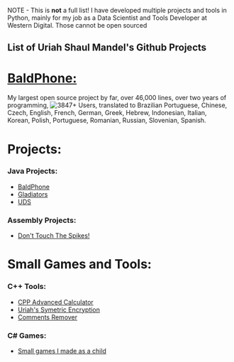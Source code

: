 NOTE - This is **not** a full list! I have developed multiple projects and tools in Python, mainly for my job as a Data Scientist and Tools Developer at Western Digital. Those cannot be open sourced
## List of Uriah Shaul Mandel's Github Projects

# [BaldPhone:](https://github.com/UriahShaulMandel/BaldPhone)
My largest open source project by far, over 46,000 lines, over two years of programming, ![3847+ Users](https://img.shields.io/endpoint?url=https%3A%2F%2Fbpbadge.000webhostapp.com%2Fget_badge.php), translated to Brazilian Portuguese, Chinese, Czech, English, French, German, Greek, Hebrew, Indonesian, Italian, Korean, Polish, Portuguese, Romanian, Russian, Slovenian, Spanish.

# Projects:
### Java Projects:
 - [BaldPhone](https://github.com/UriahShaulMandel/BaldPhone)
 - [Gladiators](https://github.com/UriahShaulMandel/Gladiators)
 - [UDS](https://github.com/UriahShaulMandel/UDS)
### Assembly Projects:
 - [Don't Touch The Spikes!](https://github.com/UriahShaulMandel/Don-t-Touch-The-Spikes)
 
 
# Small Games and Tools:
### C++ Tools:
 - [CPP Advanced Calculator](https://github.com/UriahShaulMandel/CPP-Advanced-Calculator)
 - [Uriah's Symetric Encryption](https://github.com/UriahShaulMandel/Uriah-s-Symmetric-Encryption)
 - [Comments Remover](https://github.com/UriahShaulMandel/CommentsRemover)

### C# Games:
 - [Small games I made as a child](https://github.com/UriahShaulMandel/C-Sharp-Games)
